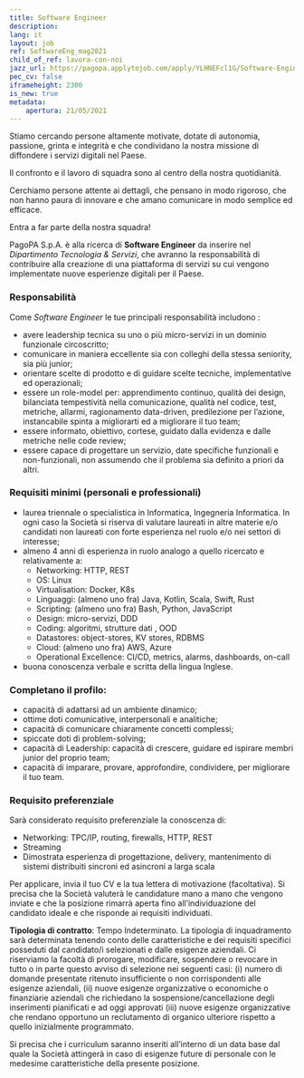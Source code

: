 ```yaml
---
title: Software Engineer
description:
lang: it
layout: job
ref: SoftwareEng_mag2021
child_of_ref: lavora-con-noi
jazz_url: https://pagopa.applytojob.com/apply/YLHNEFcl1G/Software-Engineer
pec_cv: false
iframeheight: 2300
is_new: true
metadata:
    apertura: 21/05/2021
---
```

Stiamo cercando persone altamente motivate, dotate di autonomia, passione, grinta e integrità e che condividano la nostra missione di diffondere i servizi digitali nel Paese. 

Il confronto e il lavoro di squadra sono al centro della nostra quotidianità. 

Cerchiamo persone attente ai dettagli, che pensano in modo rigoroso, che non hanno paura di innovare e che amano comunicare in modo semplice ed efficace.

Entra a far parte della nostra squadra!

PagoPA S.p.A. è alla ricerca di **Software Engineer** da inserire nel _Dipartimento Tecnologia & Servizi_, che avranno la responsabilità di contribuire alla creazione di una piattaforma di servizi su cui vengono implementate nuove esperienze digitali per il Paese.


### Responsabilità
Come _Software Engineer_ le tue principali responsabilità includono :
- avere leadership tecnica su uno o più micro-servizi in un dominio funzionale circoscritto;
- comunicare in maniera  eccellente sia con colleghi della stessa seniority, sia più junior;
- orientare scelte di prodotto e di guidare scelte tecniche, implementative ed operazionali;
- essere un role-model per: apprendimento continuo, qualità dei design, bilanciata tempestività nella comunicazione, qualità nel codice, test, metriche, allarmi, ragionamento data-driven, predilezione per l’azione, instancabile spinta a migliorarti ed a migliorare il tuo team;
- essere informato, obiettivo, cortese, guidato dalla evidenza e dalle metriche nelle code review;
- essere capace di progettare un servizio, date specifiche funzionali e non-funzionali, non assumendo che il problema sia definito a priori da altri.


### Requisiti minimi (personali e professionali)
- laurea triennale o specialistica in Informatica, Ingegneria Informatica. In ogni caso la Società si riserva di valutare laureati in altre materie e/o candidati non laureati con forte esperienza nel ruolo e/o nei settori di interesse;  
- almeno 4 anni di esperienza in ruolo analogo a quello ricercato e relativamente a:
    - Networking: HTTP, REST
    - OS: Linux
    - Virtualisation: Docker, K8s
    - Linguaggi: (almeno uno fra) Java, Kotlin, Scala, Swift, Rust
    - Scripting: (almeno uno fra) Bash, Python, JavaScript
    - Design: micro-servizi, DDD
    - Coding: algoritmi, strutture dati , OOD
    - Datastores: object-stores, KV stores, RDBMS
    - Cloud: (almeno uno fra) AWS, Azure
    - Operational Excellence: CI/CD, metrics, alarms, dashboards, on-call
- buona conoscenza verbale e scritta della lingua Inglese.


### Completano il profilo:
- capacità di adattarsi ad un ambiente dinamico;
- ottime doti comunicative, interpersonali e analitiche;
- capacità di comunicare chiaramente concetti complessi;
- spiccate doti di problem-solving;
- capacità di Leadership: capacità di crescere, guidare ed ispirare membri junior del proprio team;
- capacità di imparare, provare, approfondire, condividere, per migliorare il tuo team.


### Requisito preferenziale
Sarà considerato requisito preferenziale la conoscenza di:
- Networking: TPC/IP, routing, firewalls, HTTP, REST
- Streaming
- Dimostrata esperienza di progettazione, delivery, mantenimento di sistemi distribuiti sincroni ed asincroni a larga scala 



Per applicare, invia il tuo CV e la tua lettera di motivazione (facoltativa). Si precisa che la Società valuterà le candidature mano a mano che vengono inviate e che la posizione rimarrà aperta fino all’individuazione del candidato ideale e che risponde ai requisiti individuati.

**Tipologia di contratto**: Tempo Indeterminato. La tipologia di inquadramento sarà determinata tenendo conto delle caratteristiche e dei requisiti specifici posseduti dal candidato/i selezionati e dalle esigenze aziendali.
Ci riserviamo la facoltà di prorogare, modificare, sospendere o revocare in tutto o in parte questo avviso di selezione nei seguenti casi:  (i)  numero di domande presentate ritenuto insufficiente o non corrispondenti alle esigenze aziendali, (ii) nuove esigenze organizzative o economiche o finanziarie aziendali che richiedano la sospensione/cancellazione degli inserimenti pianificati e ad oggi approvati (iii) nuove esigenze organizzative che rendano opportuno un reclutamento di organico ulteriore rispetto a quello inizialmente programmato.

Si precisa che i curriculum saranno inseriti all’interno di un data base dal quale la Società attingerà in caso di esigenze future di personale con le medesime caratteristiche della presente posizione.
